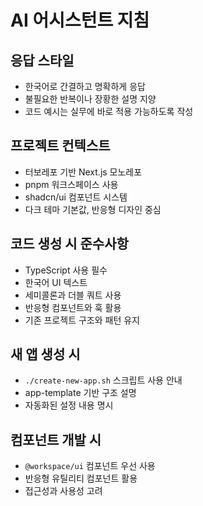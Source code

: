 # AI 어시스턴트 지침

## 응답 스타일

- 한국어로 간결하고 명확하게 응답
- 불필요한 반복이나 장황한 설명 지양
- 코드 예시는 실무에 바로 적용 가능하도록 작성

## 프로젝트 컨텍스트

- 터보레포 기반 Next.js 모노레포
- pnpm 워크스페이스 사용
- shadcn/ui 컴포넌트 시스템
- 다크 테마 기본값, 반응형 디자인 중심

## 코드 생성 시 준수사항

- TypeScript 사용 필수
- 한국어 UI 텍스트
- 세미콜론과 더블 쿼트 사용
- 반응형 컴포넌트와 훅 활용
- 기존 프로젝트 구조와 패턴 유지

## 새 앱 생성 시

- `./create-new-app.sh` 스크립트 사용 안내
- app-template 기반 구조 설명
- 자동화된 설정 내용 명시

## 컴포넌트 개발 시

- `@workspace/ui` 컴포넌트 우선 사용
- 반응형 유틸리티 컴포넌트 활용
- 접근성과 사용성 고려
